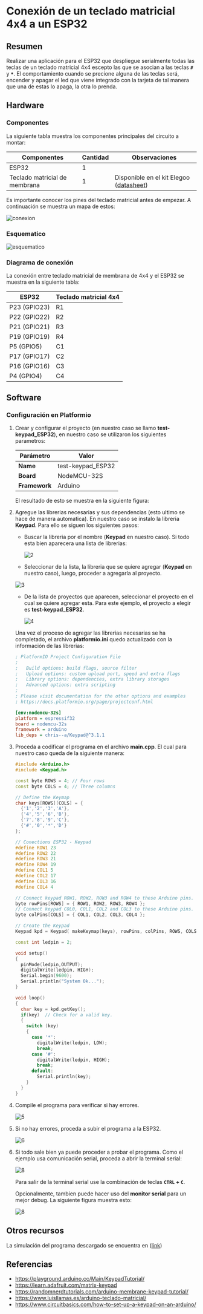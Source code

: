 # Conexión de un teclado matricial 4x4 a un ESP32

## Resumen

Realizar una aplicación para el ESP32 que despliegue serialmente todas las teclas de un teclado matricial 4x4 escepto las que se asocian a las teclas **```#```** y **```*```**. El comportamiento cuando se precione alguna de las teclas será, encender y apagar el led que viene integrado con la tarjeta de tal manera que una de estas lo apaga, la otra lo prenda.

## Hardware

### Componentes

La siguiente tabla muestra los componentes principales del circuito a montar:

|Componentes|Cantidad|Observaciones|
|---|---|---|
|ESP32|1||
|Teclado matricial de membrana|1|Disponible en el kit Elegoo ([datasheet](https://cdn.sparkfun.com/assets/f/f/a/5/0/DS-16038.pdf))|

Es importante conocer los pines del teclado matricial antes de empezar. A continuación se muestra un mapa de estos:

![conexion](esp32_keypad_bb.png)

### Esquematico

![esquematico](esp32_keypad_sch.png)

### Diagrama de conexión

La conexión entre teclado matricial de membrana de 4x4 y el ESP32 se muestra en la siguiente tabla:

|ESP32|Teclado matricial 4x4|
|---|---|
|P23 (GPIO23) |R1|
|P22 (GPIO22) |R2|
|P21 (GPIO21) |R3|
|P19 (GPIO19) |R4|
|P5 (GPIO5) |C1|
|P17 (GPIO17) |C2|
|P16 (GPIO16) |C3|
|P4 (GPIO4) |C4|



## Software

### Configuración en Platformio

1. Crear y configurar el proyecto (en nuestro caso se llamo **test-keypad_ESP32**), en nuestro caso se utilizaron los siguientes parametros:
   
   |Parámetro|Valor|
   |---|---|
   |**Name**|test-keypad_ESP32|
   |**Board**|NodeMCU-32S|
   |**Framework**|Arduino|
   
   El resultado de esto se muestra en la siguiente figura:

2. Agregue las librerias necesarias y sus dependencias (esto ultimo se hace de manera automatica). En nuestro caso se instalo la libreria **Keypad**. Para ello se siguen los siguientes pasos:
   
   * Buscar la libreria por el nombre (**Keypad** en nuestro caso). Si todo esta bien aparecera una lista de librerias:
  
     ![2](example_keypad2.png)

    * Seleccionar de la lista, la libreria que se quiere agregar (**Keypad** en nuestro caso), luego, proceder a agregarla al proyecto.

     ![3](example_keypad3.png)

     * De la lista de proyectos que aparecen, seleccionar el proyecto en el cual se quiere agregar esta. Para este ejemplo, el proyecto a elegir es **test-keypad_ESP32**.

       ![4](example_keypad4.png)

   Una vez el proceso de agregar las librerias necesarias se ha completado, el archivo
   **platformio.ini** quedo actualizado con la información de las librerias:
    
    ```ini
    ; PlatformIO Project Configuration File
    ;
    ;   Build options: build flags, source filter
    ;   Upload options: custom upload port, speed and extra flags
    ;   Library options: dependencies, extra library storages
    ;   Advanced options: extra scripting
    ;
    ; Please visit documentation for the other options and examples
    ; https://docs.platformio.org/page/projectconf.html
    
    [env:nodemcu-32s]
    platform = espressif32
    board = nodemcu-32s
    framework = arduino
    lib_deps = chris--a/Keypad@^3.1.1
    ```
    
3. Proceda a codificar el programa en el archivo **main.cpp**. El cual para nuestro caso queda de la siguiente manera:
   
    ```ino
    #include <Arduino.h>
    #include <Keypad.h>
    
    const byte ROWS = 4; // Four rows
    const byte COLS = 4; // Three columns
    
    // Define the Keymap
    char keys[ROWS][COLS] = {
      {'1','2','3','A'},
      {'4','5','6','B'},
      {'7','8','9','C'},
      {'#','0','*','D'}
    };
    
    // Conections ESP32 - Keypad
    #define ROW1 23
    #define ROW2 22
    #define ROW3 21
    #define ROW4 19
    #define COL1 5
    #define COL2 17
    #define COL3 16
    #define COL4 4
    
    // Connect keypad ROW1, ROW2, ROW3 and ROW4 to these Arduino pins.
    byte rowPins[ROWS] = { ROW1, ROW2, ROW3, ROW4 };
    // Connect keypad COL0, COL1, COL2 and COL3 to these Arduino pins.
    byte colPins[COLS] = { COL1, COL2, COL3, COL4 }; 
    
    // Create the Keypad
    Keypad kpd = Keypad( makeKeymap(keys), rowPins, colPins, ROWS, COLS );
    
    const int ledpin = 2;
    
    void setup()
    {
      pinMode(ledpin,OUTPUT);
      digitalWrite(ledpin, HIGH);
      Serial.begin(9600);
      Serial.println("System Ok...");
    }
    
    void loop()
    {
      char key = kpd.getKey();
      if(key)  // Check for a valid key.
      {
        switch (key)
        {
          case '*':
            digitalWrite(ledpin, LOW);
            break;
          case '#':
            digitalWrite(ledpin, HIGH);
            break;
          default:
            Serial.println(key);
        }
      }
    }
    ```
    
4. Compile el programa para verificar si hay errores. 
   
   ![5](example_keypad5.png)

5. Si no hay errores, proceda a subir el programa a la ESP32. 

   ![6](example_keypad6.png)

6. Si todo sale bien ya puede proceder a probar el programa. Como el ejemplo usa comunicación serial, proceda a abrir la terminal serial:
   
   ![8](example_keypad8.png)

   Para salir de la terminal serial use la combinación de teclas **```CTRL``` + ```C```**.

   Opcionalmente, tambien puede hacer uso del **monitor serial** para un mejor debug. La siguiente figura muestra esto:

   ![8](example_keypad9.png)

## Otros recursos

La simulación del programa descargado se encuentra en ([link](https://wokwi.com/projects/375583898825876481))

## Referencias

* https://playground.arduino.cc/Main/KeypadTutorial/
* https://learn.adafruit.com/matrix-keypad
* https://randomnerdtutorials.com/arduino-membrane-keypad-tutorial/
* https://www.luisllamas.es/arduino-teclado-matricial/
* https://www.circuitbasics.com/how-to-set-up-a-keypad-on-an-arduino/


